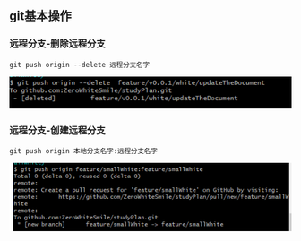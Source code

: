 ## git基本操作

### 远程分支-删除远程分支
```
git push origin --delete 远程分支名字
```
<img src='img/delete.PNG' />

### 远程分支-创建远程分支
```
git push origin 本地分支名字:远程分支名字
```
<img src='img/creater.PNG' />